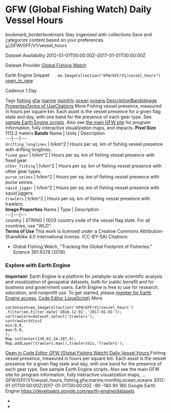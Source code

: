  
#  GFW (Global Fishing Watch) Daily Vessel Hours 
bookmark_borderbookmark Stay organized with collections  Save and categorize content based on your preferences.
![GFW/GFF/V1/vessel_hours](https://developers.google.com/earth-engine/datasets/images/GFW/GFW_GFF_V1_vessel_hours_sample.png) 

Dataset Availability
    2012-01-01T00:00:00Z–2017-01-01T00:00:00Z 

Dataset Provider
     [ Global Fishing Watch ](https://globalfishingwatch.org/) 

Earth Engine Snippet
     `    ee.ImageCollection("GFW/GFF/V1/vessel_hours")   ` [ open_in_new ](https://code.earthengine.google.com/?scriptPath=Examples:Datasets/GFW/GFW_GFF_V1_vessel_hours) 

Cadence
    1 Day 

Tags
     [fishing](https://developers.google.com/earth-engine/datasets/tags/fishing) [gfw](https://developers.google.com/earth-engine/datasets/tags/gfw) [marine](https://developers.google.com/earth-engine/datasets/tags/marine) [monthly](https://developers.google.com/earth-engine/datasets/tags/monthly) [ocean](https://developers.google.com/earth-engine/datasets/tags/ocean) [oceans](https://developers.google.com/earth-engine/datasets/tags/oceans)
[Description](https://developers.google.com/earth-engine/datasets/catalog/GFW_GFF_V1_vessel_hours#description)[Bands](https://developers.google.com/earth-engine/datasets/catalog/GFW_GFF_V1_vessel_hours#bands)[Image Properties](https://developers.google.com/earth-engine/datasets/catalog/GFW_GFF_V1_vessel_hours#image-properties)[Terms of Use](https://developers.google.com/earth-engine/datasets/catalog/GFW_GFF_V1_vessel_hours#terms-of-use)[Citations](https://developers.google.com/earth-engine/datasets/catalog/GFW_GFF_V1_vessel_hours#citations) More
Fishing vessel presence, measured in hours per square km. Each asset is the vessel presence for a given flag state and day, with one band for the presence of each gear type.
See [sample Earth Engine scripts](https://globalfishingwatch.org/research/global-footprint-of-fisheries/). Also see [the main GFW site](https://GlobalFishingWatch.org) for program information, fully interactive visualization maps, and impacts.
**Pixel Size** 1113.2 meters 
**Bands**
Name | Units | Description  
---|---|---  
`drifting_longlines` | h/km^2 | Hours per sq. km of fishing vessel presence with drifting longlines.  
`fixed_gear` | h/km^2 | Hours per sq. km of fishing vessel presence with fixed gear.  
`other_fishing` | h/km^2 | Hours per sq. km of fishing vessel presence with other gear types.  
`purse_seines` | h/km^2 | Hours per sq. km of fishing vessel presence with purse seines.  
`squid_jigger` | h/km^2 | Hours per sq. km of fishing vessel presence with squid jiggers.  
`trawlers` | h/km^2 | Hours per sq. km of fishing vessel presence with trawlers.  
**Image Properties**
Name | Type | Description  
---|---|---  
country | STRING | ISO3 country code of the vessel flag state. For all countries, use "WLD".  
**Terms of Use**
This work is licensed under a Creative Commons Attribution-ShareAlike 4.0 International license. (CC-BY-SA)
Citations:
  * Global Fishing Watch, "Tracking the Global Footprint of Fisheries." Science 361.6378 (2018).


### Explore with Earth Engine
**Important:** Earth Engine is a platform for petabyte-scale scientific analysis and visualization of geospatial datasets, both for public benefit and for business and government users. Earth Engine is free to use for research, education, and nonprofit use. To get started, please [register for Earth Engine access.](https://console.cloud.google.com/earth-engine)
[Code Editor (JavaScript)](https://developers.google.com/earth-engine/datasets/catalog/GFW_GFF_V1_vessel_hours#code-editor-javascript-sample) More
```
vardataset=ee.ImageCollection('GFW/GFF/V1/vessel_hours')
.filter(ee.Filter.date('2016-12-01','2017-01-01'));
vartrawlers=dataset.select('trawlers');
vartrawlersVis={
min:0.0,
max:5.0,
};
Map.setCenter(130.61,34.287,8);
Map.addLayer(trawlers.max(),trawlersVis,'Trawlers');
```
[ Open in Code Editor ](https://code.earthengine.google.com/?scriptPath=Examples:Datasets/GFW/GFW_GFF_V1_vessel_hours)
[ GFW (Global Fishing Watch) Daily Vessel Hours ](https://developers.google.com/earth-engine/datasets/catalog/GFW_GFF_V1_vessel_hours)
Fishing vessel presence, measured in hours per square km. Each asset is the vessel presence for a given flag state and day, with one band for the presence of each gear type. See sample Earth Engine scripts. Also see the main GFW site for program information, fully interactive visualization maps, …
GFW/GFF/V1/vessel_hours, fishing,gfw,marine,monthly,ocean,oceans 
2012-01-01T00:00:00Z/2017-01-01T00:00:00Z
-90 -180 90 180 
Google Earth Engine
https://developers.google.com/earth-engine/datasets
  * [ ](https://doi.org/https://globalfishingwatch.org/)
  * [ ](https://doi.org/https://developers.google.com/earth-engine/datasets/catalog/GFW_GFF_V1_vessel_hours)


